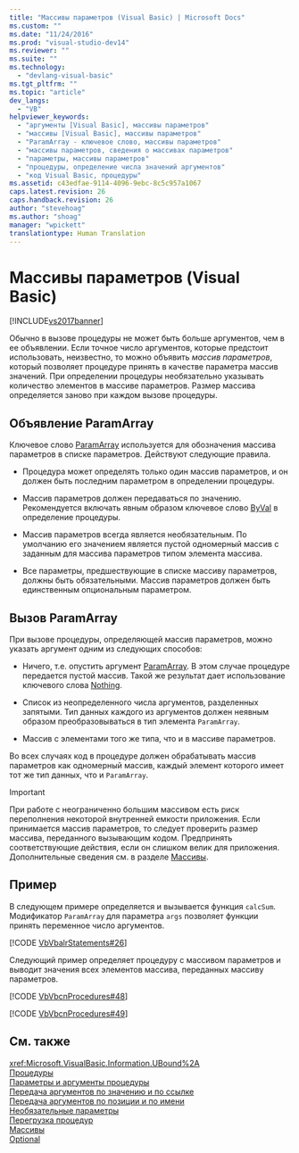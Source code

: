 ```yaml
---
title: "Массивы параметров (Visual Basic) | Microsoft Docs"
ms.custom: ""
ms.date: "11/24/2016"
ms.prod: "visual-studio-dev14"
ms.reviewer: ""
ms.suite: ""
ms.technology: 
  - "devlang-visual-basic"
ms.tgt_pltfrm: ""
ms.topic: "article"
dev_langs: 
  - "VB"
helpviewer_keywords: 
  - "аргументы [Visual Basic], массивы параметров"
  - "массивы [Visual Basic], массивы параметров"
  - "ParamArray - ключевое слово, массивы параметров"
  - "массивы параметров, сведения о массивах параметров"
  - "параметры, массивы параметров"
  - "процедуры, определение числа значений аргументов"
  - "код Visual Basic, процедуры"
ms.assetid: c43edfae-9114-4096-9ebc-8c5c957a1067
caps.latest.revision: 26
caps.handback.revision: 26
author: "stevehoag"
ms.author: "shoag"
manager: "wpickett"
translationtype: Human Translation
---
```

# Массивы параметров (Visual Basic)
[!INCLUDE[vs2017banner](../../../../csharp/includes/vs2017banner.md)]

Обычно в вызове процедуры не может быть больше аргументов, чем в ее объявлении.  Если точное число аргументов, которые предстоит использовать, неизвестно, то можно объявить *массив параметров*, который позволяет процедуре принять в качестве параметра массив значений.  При определении процедуры необязательно указывать количество элементов в массиве параметров.  Размер массива определяется заново при каждом вызове процедуры.  
  
## Объявление ParamArray  
 Ключевое слово [ParamArray](../../../../visual-basic/language-reference/modifiers/paramarray.md) используется для обозначения массива параметров в списке параметров.  Действуют следующие правила.  
  
-   Процедура может определять только один массив параметров, и он должен быть последним параметром в определении процедуры.  
  
-   Массив параметров должен передаваться по значению.  Рекомендуется включать явным образом ключевое слово [ByVal](../../../../visual-basic/language-reference/modifiers/byval.md) в определение процедуры.  
  
-   Массив параметров всегда является необязательным.  По умолчанию его значением является пустой одномерный массив с заданным для массива параметров типом элемента массива.  
  
-   Все параметры, предшествующие в списке массиву параметров, должны быть обязательными.  Массив параметров должен быть единственным опциональным параметром.  
  
## Вызов ParamArray  
 При вызове процедуры, определяющей массив параметров, можно указать аргумент одним из следующих способов:  
  
-   Ничего, т.е. опустить аргумент [ParamArray](../../../../visual-basic/language-reference/modifiers/paramarray.md).  В этом случае процедуре передается пустой массив.  Такой же результат дает использование ключевого слова [Nothing](../../../../visual-basic/language-reference/nothing.md).  
  
-   Список из неопределенного числа аргументов, разделенных запятыми.  Тип данных каждого из аргументов должен неявным образом преобразовываться в тип элемента `ParamArray`.  
  
-   Массив с элементами того же типа, что и в массиве параметров.  
  
 Во всех случаях код в процедуре должен обрабатывать массив параметров как одномерный массив, каждый элемент которого имеет тот же тип данных, что и `ParamArray`.  
  
> [!IMPORTANT]
>  При работе с неограниченно большим массивом есть риск переполнения некоторой внутренней емкости приложения.  Если принимается массив параметров, то следует проверить размер массива, переданного вызывающим кодом.  Предпринять соответствующие действия, если он слишком велик для приложения.  Дополнительные сведения см. в разделе [Массивы](../../../../visual-basic/programming-guide/language-features/arrays/index.md).  
  
## Пример  
 В следующем примере определяется и вызывается функция `calcSum`.  Модификатор `ParamArray` для параметра `args` позволяет функции принять переменное число аргументов.  
  
 [!CODE [VbVbalrStatements#26](../CodeSnippet/VS_Snippets_VBCSharp/VbVbalrStatements#26)]  
  
 Следующий пример определяет процедуру с массивом параметров и выводит значения всех элементов массива, переданных массиву параметров.  
  
 [!CODE [VbVbcnProcedures#48](../CodeSnippet/VS_Snippets_VBCSharp/VbVbcnProcedures#48)]  
  
 [!CODE [VbVbcnProcedures#49](../CodeSnippet/VS_Snippets_VBCSharp/VbVbcnProcedures#49)]  
  
## См. также  
 <xref:Microsoft.VisualBasic.Information.UBound%2A>   
 [Процедуры](../../../../visual-basic/programming-guide/language-features/procedures/index.md)   
 [Параметры и аргументы процедуры](../../../../visual-basic/programming-guide/language-features/procedures/procedure-parameters-and-arguments.md)   
 [Передача аргументов по значению и по ссылке](../../../../visual-basic/programming-guide/language-features/procedures/passing-arguments-by-value-and-by-reference.md)   
 [Передача аргументов по позиции и по имени](../../../../visual-basic/programming-guide/language-features/procedures/passing-arguments-by-position-and-by-name.md)   
 [Необязательные параметры](../../../../visual-basic/programming-guide/language-features/procedures/optional-parameters.md)   
 [Перегрузка процедур](../../../../visual-basic/programming-guide/language-features/procedures/procedure-overloading.md)   
 [Массивы](../../../../visual-basic/programming-guide/language-features/arrays/index.md)   
 [Optional](../../../../visual-basic/language-reference/modifiers/optional.md)